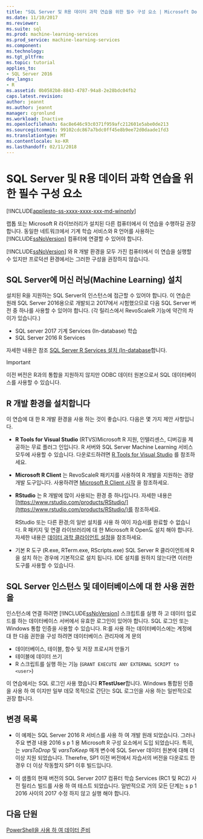 ```yaml
---
title: "SQL Server 및 R용 데이터 과학 연습을 위한 필수 구성 요소 | Microsoft Docs"
ms.date: 11/10/2017
ms.reviewer: 
ms.suite: sql
ms.prod: machine-learning-services
ms.prod_service: machine-learning-services
ms.component: 
ms.technology: 
ms.tgt_pltfrm: 
ms.topic: tutorial
applies_to:
- SQL Server 2016
dev_langs:
- R
ms.assetid: 0b0582b8-8843-4787-94a8-2e28bdc04fb2
caps.latest.revision: 
author: jeannt
ms.author: jeannt
manager: cgronlund
ms.workload: Inactive
ms.openlocfilehash: 6ac8e646c93c0371f959afc212601e5abe0de213
ms.sourcegitcommit: 99102cdc867a7bdc0ff45e8b9ee72d0daade1fd3
ms.translationtype: MT
ms.contentlocale: ko-KR
ms.lasthandoff: 02/11/2018
---
```

# <a name="prerequisites-for-the-data-science-walkthrough-for-sql-server-and-r"></a>SQL Server 및 R용 데이터 과학 연습을 위한 필수 구성 요소
[!INCLUDE[appliesto-ss-xxxx-xxxx-xxx-md-winonly](../../includes/appliesto-ss-xxxx-xxxx-xxx-md-winonly.md)]

랩톱 또는 Microsoft R 라이브러리가 설치된 다른 컴퓨터에서 이 연습을 수행하길 권장합니다. 동일한 네트워크에서 기계 학습 서비스와 R 언어를 사용하는 [!INCLUDE[ssNoVersion](../../includes/ssnoversion-md.md)] 컴퓨터에 연결할 수 있어야 합니다.

[!INCLUDE[ssNoVersion](../../includes/ssnoversion-md.md)] 와 R 개발 환경을 모두 가진 컴퓨터에서 이 연습을 실행할 수 있지만 프로덕션 환경에서는 그러한 구성을 권장하지 않습니다.

## <a name="install-machine-learning-for-sql-server"></a>SQL Server에 머신 러닝(Machine Learning) 설치

설치된 R을 지원하는 SQL Server의 인스턴스에 접근할 수 있어야 합니다. 이 연습은 원래 SQL Server 2016용으로 개발되고 2017에서 시험했으므로 다음 SQL Server 버전 중 하나를 사용할 수 있어야 합니다. (각 릴리스에서 RevoScaleR 기능에 약간의 차이가 있습니다.)

+ SQL server 2017 기계 Services (In-database) 학습
+ SQL Server 2016 R Services

자세한 내용은 참조 [SQL Server R Services 설치 (In-database](../r/set-up-sql-server-r-services-in-database.md)합니다.

> [!IMPORTANT]
> 이전 버전은 R과의 통합을 지원하지 않지만 ODBC 데이터 원본으로서 SQL 데이터베이스를 사용할 수 있습니다.

## <a name="install-an-r-development-environment"></a>R 개발 환경을 설치합니다

이 연습에 대 한 R 개발 환경을 사용 하는 것이 좋습니다. 다음은 몇 가지 제안 사항입니다.

- **R Tools for Visual Studio** (RTVS)Microsoft R 지원, 인텔리센스, 디버깅을 제공하는 무료 플러그 인입니다. R 서버와 SQL Server Machine Learning 서비스 모두에 사용할 수 있습니다. 다운로드하려면 [R Tools for Visual Studio](https://www.visualstudio.com/vs/rtvs/) 를 참조하세요.

- **Microsoft R Client** 는 RevoScaleR 패키지를 사용하여 R 개발을 지원하는 경량 개발 도구입니다. 사용하려면 [Microsoft R Client 시작](https://docs.microsoft.com/machine-learning-server/r-client/what-is-microsoft-r-client) 을 참조하세요.

- **RStudio** 는 R 개발에 많이 사용되는 환경 중 하나입니다. 자세한 내용은 [https://www.rstudio.com/products/RStudio/](https://www.rstudio.com/products/RStudio/)를 참조하세요.

    RStudio 또는 다른 환경;의 일반 설치를 사용 하 여이 자습서를 완료할 수 없습니다. R 패키지 및 연결 라이브러리에 대 한 Microsoft R Open도 설치 해야 합니다. 자세한 내용은 [데이터 과학 클라이언트 설정](../r/set-up-a-data-science-client.md)을 참조하세요.

- 기본 R 도구 (R.exe, RTerm.exe, RScripts.exe) SQL Server R 클라이언트에 R을 설치 하는 경우에 기본적으로 설치 됩니다. IDE 설치를 원하지 않는다면 이러한 도구를 사용할 수 있습니다.

## <a name="get-permissions-on-the-sql-server-instance-and-database"></a>SQL Server 인스턴스 및 데이터베이스에 대 한 사용 권한을

인스턴스에 연결 하려면 [!INCLUDE[ssNoVersion](../../includes/ssnoversion-md.md)] 스크립트를 실행 하 고 데이터 업로드를 하는 데이터베이스 서버에서 유효한 로그인이 있어야 합니다.  SQL 로그인 또는 Windows 통합 인증을 사용할 수 있습니다. R:를 사용 하는 데이터베이스에는 계정에 대 한 다음 권한을 구성 하려면 데이터베이스 관리자에 게 문의

- 데이터베이스, 테이블, 함수 및 저장 프로시저 만들기
- 테이블에 데이터 쓰기
- R 스크립트를 실행 하는 기능 (`GRANT EXECUTE ANY EXTERNAL SCRIPT to <user>`)

이 연습에서는 SQL 로그인 사용 했습니다 **RTestUser**합니다. Windows 통합된 인증을 사용 하 여 이지만 일부 데모 목적으로 간단는 SQL 로그인을 사용 하는 일반적으로 권장 합니다.

## <a name="change-list"></a>변경 목록

+ 이 예제는 SQL Server 2016 R 서비스를 사용 하 여 개발 원래 되었습니다. 그러나 주요 변경 내용 2016 s p 1 용 Microsoft R 구성 요소에서 도입 되었습니다. 특히,는 _varsToDrop_ 및 _varsToKeep_ 매개 변수에 SQL Server 데이터 원본에 대해 더 이상 지원 되었습니다. Therefre, SP1 이전 버전에서 자습서의 버전을 다운로드 한 경우 더 이상 작동할지 SP1 이후 빌드입니다.

+ 이 샘플의 현재 버전의 SQL Server 2017 컴퓨터 학습 Services (RC1 및 RC2) 사전 릴리스 빌드를 사용 하 여 테스트 되었습니다. 일반적으로 거의 모든 단계는 s p 1 2016 사이의 2017 수정 하지 않고 실행 해야 합니다.

## <a name="next-lesson"></a>다음 단원

[PowerShell을 사용 하 여 데이터 준비](/walkthrough-prepare-the-data.md)
